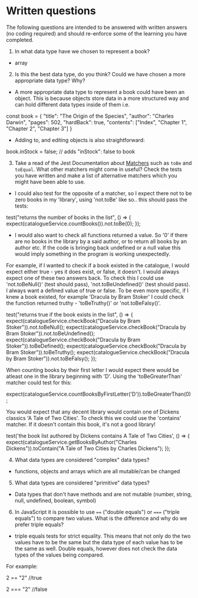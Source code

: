 # Written questions

The following questions are intended to be answered with written answers (no coding required) and should re-enforce some of the learning you have completed.

1. In what data type have we chosen to represent a book?
  - array

2. Is this the best data type, do you think? Could we have chosen a more appropriate data type? Why?
  - A more appropriate data type to represent a book could have been an object. This is because objects store data in a more structured way and can hold different data types inside of them i.e.

  const book = {
    "title": "The Origin of the Species",
    "author": "Charles Darwin",
    "pages": 502,
    "hardBack": true,
    "contents": ["Index", "Chapter 1", "Chapter 2", "Chapter 3"]
  }

 - Adding to, and editing objects is also straightforward:

 book.inStock = false; // adds "inStock": false to book

3. Take a read of the Jest Documentation about [Matchers](https://jestjs.io/docs/en/using-matchers) such as `toBe` and `toEqual`. What other matchers might come in useful? Check the tests you have written and make a list of alternative matchers which you might have been able to use.

  - I could also test for the opposite of a matcher, so I expect there not to be zero books in my 'library', using 'not.toBe' like so.. this should pass the tests:

  test("returns the number of books in the list", () => {
  expect(catalogueService.countBooks()).not.toBe(0);
});

  - I would also want to check all functions returned a value. So '0' if there are no books in the library by a said author, or to return all books by an author etc. If the code is bringing back undefined or a null value this would imply something in the program is working unexpectedly.

  For example, if I wanted to check if a book existed in the catalogue, I would expect either true - yes it does exist, or false, it doesn't. I would always expect one of these two answers back. To check this I could use 'not.toBeNull()' (test should pass), 'not.toBeUndefined()' (test should pass). I always want a defined value of true or false.
  To be even more specific, if I knew a book existed, for example 'Dracula by Bram Stoker' I could check the function returned truthy - 'toBeTruthy()' or 'not.toBeFalsy()'.

  test("returns true if the book exists in the list", () => {
    expect(catalogueService.checkBook("Dracula by Bram Stoker")).not.toBeNull();
    expect(catalogueService.checkBook("Dracula by Bram Stoker")).not.toBeUndefined();
    expect(catalogueService.checkBook("Dracula by Bram Stoker")).toBeDefined();
    expect(catalogueService.checkBook("Dracula by Bram Stoker")).toBeTruthy();
    expect(catalogueService.checkBook("Dracula by Bram Stoker")).not.toBeFalsy();
  });

  When counting books by their first letter I would expect there would be atleast one in the library beginning with 'D'. Using the 'toBeGreaterThan' matcher could test for this:

  expect(catalogueService.countBooksByFirstLetter('D')).toBeGreaterThan(0);

  You would expect that any decent library would contain one of Dickens classics 'A Tale of Two Cities'. To check this we could use the 'contains' matcher. If it doesn't contain this book, it's not a good library!

  test('the book list authored by Dickens contains A Tale of Two Cities', () => {
  expect(catalogueService.getBooksByAuthor("Charles Dickens")).toContain("A Tale of Two Cities by Charles Dickens");
});

4. What data types are considered "complex" data types?
- functions, objects and arrays which are all mutable/can be changed

5. What data types are considered "primitive" data types?
- Data types that don't have methods and are not mutable (number, string, null, undefined, boolean, symbol)

6. In JavaScript it is possible to use `==` ("double equals") or `===` ("triple equals") to compare two values. What is the difference and why do we prefer triple equals?

  - triple equals tests for strict equality. This means that not only do the two values have to be the same but the data type of each value has to be the same as well. Double equals, however does not check the data types of the values being compared.

For example:

2 == "2" //true

2 === "2" //false





